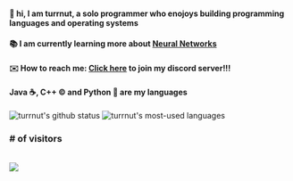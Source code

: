 #### 👋 hi, I am turrnut, a solo programmer who enojoys building programming languages and operating systems
#### 📚 I am currently learning more about [Neural Networks](https://www.tensorflow.org/)
#### ✉️ How to reach me: [Click here](https://discord.gg/xQXK38PwEn) to join my discord server!!!
#### Java ☕, C++ © and Python 🐍 are my languages
![turrnut's github status](https://github-readme-stats.vercel.app/api?username=turrnut&layout=compact&theme=github_dark)
![turrnut's most-used languages](https://github-readme-stats.vercel.app/api/top-langs/?username=turrnut&layout=compact&theme=github_dark)

<p align="center"> 
  <h3># of visitors</h3><br>
  <img src="https://profile-counter.glitch.me/turrnut/count.svg" />
</p>
